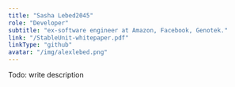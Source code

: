 ```yaml
---
title: "Sasha Lebed2045"
role: "Developer"
subtitle: "ex-software engineer at Amazon, Facebook, Genotek."
link: "/StableUnit-whitepaper.pdf"
linkType: "github"
avatar: "/img/alexlebed.png"
---
```


Todo: write description
